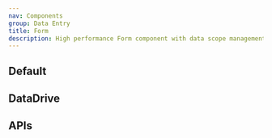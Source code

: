 ```yaml
---
nav: Components
group: Data Entry
title: Form
description: High performance Form component with data scope management. Including data collection, verification, and styles.
---
```


## Default

<code src="./demos/index.tsx" center></code>

## DataDrive

<code src="./demos/Data.tsx" center></code>

## APIs

<API></API>
